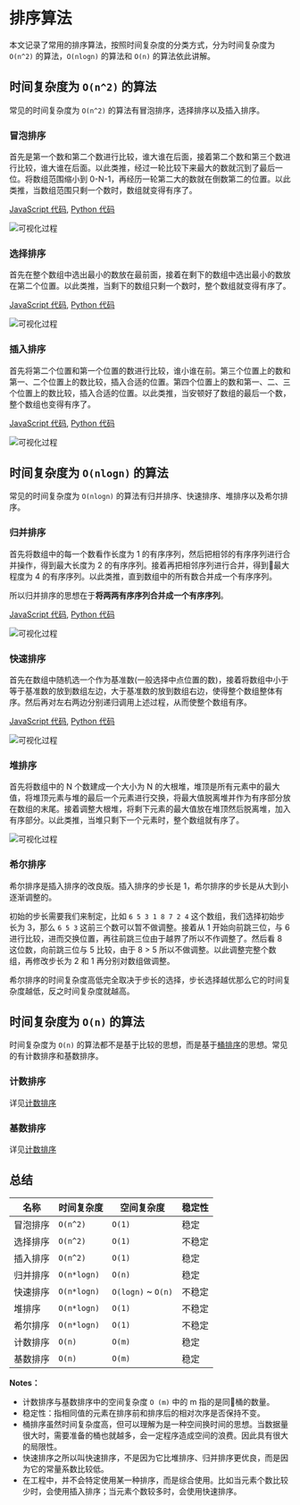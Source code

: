 # 排序算法

本文记录了常用的排序算法，按照时间复杂度的分类方式，分为时间复杂度为 `O(n^2)` 的算法，`O(nlogn)` 的算法和 `O(n)` 的算法依此讲解。

## 时间复杂度为 `O(n^2)` 的算法

常见的时间复杂度为 `O(n^2)` 的算法有冒泡排序，选择排序以及插入排序。

### 冒泡排序

首先是第一个数和第二个数进行比较，谁大谁在后面，接着第二个数和第三个数进行比较，谁大谁在后面。以此类推，经过一轮比较下来最大的数就沉到了最后一位。将数组范围缩小到 0-N-1，再经历一轮第二大的数就在倒数第二的位置。以此类推，当数组范围只剩一个数时，数组就变得有序了。

[JavaScript 代码](https://github.com/Kexin-Li/LintCode/blob/master/JavaScript/sort/BubbleSort.js), [Python 代码](https://github.com/Kexin-Li/LintCode/blob/master/Python/sort/BubbleSort.py)

![可视化过程](https://upload.wikimedia.org/wikipedia/commons/c/c8/Bubble-sort-example-300px.gif)

### 选择排序

首先在整个数组中选出最小的数放在最前面，接着在剩下的数组中选出最小的数放在第二个位置。以此类推，当剩下的数组只剩一个数时，整个数组就变得有序了。

[JavaScript 代码](https://github.com/Kexin-Li/LintCode/blob/master/JavaScript/sort/SelectSort.js), [Python 代码](https://github.com/Kexin-Li/LintCode/blob/master/Python/sort/SelectSort.py)

![可视化过程](https://upload.wikimedia.org/wikipedia/commons/9/94/Selection-Sort-Animation.gif)

### 插入排序

首先将第二个位置和第一个位置的数进行比较，谁小谁在前。第三个位置上的数和第一、二个位置上的数比较，插入合适的位置。第四个位置上的数和第一、二、三个位置上的数比较，插入合适的位置。以此类推，当安顿好了数组的最后一个数，整个数组也变得有序了。

[JavaScript 代码](https://github.com/Kexin-Li/LintCode/blob/master/JavaScript/sort/InsertSort.js), [Python 代码](https://github.com/Kexin-Li/LintCode/blob/master/Python/sort/InsertSort.py)

![可视化过程](https://upload.wikimedia.org/wikipedia/commons/0/0f/Insertion-sort-example-300px.gif)

## 时间复杂度为 `O(nlogn)` 的算法

常见的时间复杂度为 `O(nlogn)` 的算法有归并排序、快速排序、堆排序以及希尔排序。

### 归并排序

首先将数组中的每一个数看作长度为 1 的有序序列，然后把相邻的有序序列进行合并操作，得到最大长度为 2 的有序序列。接着再把相邻序列进行合并，得到最大程度为 4 的有序序列。以此类推，直到数组中的所有数合并成一个有序序列。

所以归并排序的思想在于**将两两有序序列合并成一个有序序列**。

[JavaScript 代码](https://github.com/Kexin-Li/LintCode/blob/master/JavaScript/sort/MergeSort.js), [Python 代码](https://github.com/Kexin-Li/LintCode/blob/master/Python/sort/MergeSort.py)

![可视化过程](https://upload.wikimedia.org/wikipedia/commons/c/cc/Merge-sort-example-300px.gif)

### 快速排序

首先在数组中随机选一个作为基准数(一般选择中点位置的数)，接着将数组中小于等于基准数的放到数组左边，大于基准数的放到数组右边，使得整个数组整体有序。然后再对左右两边分别递归调用上述过程，从而使整个数组有序。

[JavaScript 代码](https://github.com/Kexin-Li/LintCode/blob/master/JavaScript/sort/QuickSort.js), [Python 代码](https://github.com/Kexin-Li/LintCode/blob/master/Python/sort/QuickSort.py)

![可视化过程](https://upload.wikimedia.org/wikipedia/commons/6/6a/Sorting_quicksort_anim.gif)

### 堆排序

首先将数组中的 N 个数建成一个大小为 N 的大根堆，堆顶是所有元素中的最大值，将堆顶元素与堆的最后一个元素进行交换，将最大值脱离堆并作为有序部分放在数组的末尾。接着调整大根堆，将剩下元素的最大值放在堆顶然后脱离堆，加入有序部分。以此类推，当堆只剩下一个元素时，整个数组就有序了。

![可视化过程](https://upload.wikimedia.org/wikipedia/commons/4/4d/Heapsort-example.gif)

### 希尔排序

希尔排序是插入排序的改良版。插入排序的步长是 1，希尔排序的步长是从大到小逐渐调整的。

初始的步长需要我们来制定，比如 `6 5 3 1 8 7 2 4` 这个数组，我们选择初始步长为 3，那么 `6 5 3` 这前三个数可以暂不做调整。接着从 1 开始向前跳三位，与 6 进行比较，进而交换位置，再往前跳三位由于越界了所以不作调整了。然后看 8 这位数，向前跳三位与 5 比较，由于 8 > 5 所以不做调整。以此调整完整个数组，再修改步长为 2 和 1 再分别对数组做调整。

希尔排序的时间复杂度高低完全取决于步长的选择，步长选择越优那么它的时间复杂度越低，反之时间复杂度就越高。

## 时间复杂度为 `O(n)` 的算法

时间复杂度为 `O(n)` 的算法都不是基于比较的思想，而是基于[桶排序](https://zh.wikipedia.org/zh-hant/%E6%A1%B6%E6%8E%92%E5%BA%8F)的思想。常见的有计数排序和基数排序。

### 计数排序

详见[计数排序](https://zh.wikipedia.org/wiki/%E8%AE%A1%E6%95%B0%E6%8E%92%E5%BA%8F)

### 基数排序

详见[计数排序](https://zh.wikipedia.org/zh-hant/%E5%9F%BA%E6%95%B0%E6%8E%92%E5%BA%8F)

## 总结

| 名称 | 时间复杂度 | 空间复杂度 | 稳定性 |
| --- | --- | --- | --- |
| 冒泡排序 | `O(n^2)` | `O(1)` | 稳定 |
| 选择排序 | `O(n^2)` | `O(1)` | 不稳定 |
| 插入排序 | `O(n^2)` | `O(1)`| 稳定 |
| 归并排序 | `O(n*logn)` | `O(n)`| 稳定 |
| 快速排序 | `O(n*logn)` | `O(logn)` ~ `O(n)` | 不稳定 |
| 堆排序 | `O(n*logn)` | `O(1)` | 不稳定 |
| 希尔排序 | `O(n*logn)` | `O(1)` | 不稳定 |
| 计数排序 | `O(n)` | `O(m)` | 稳定 |
| 基数排序 | `O(n)` | `O(m)` | 稳定 |

**Notes：**

- 计数排序与基数排序中的空间复杂度 `O (m)` 中的 m 指的是同桶的数量。
- 稳定性：指相同值的元素在排序前和排序后的相对次序是否保持不变。
- 桶排序虽然时间复杂度高，但可以理解为是一种空间换时间的思想。当数据量很大时，需要准备的桶也就越多，会一定程序造成空间的浪费。因此具有很大的局限性。
- 快速排序之所以叫快速排序，不是因为它比堆排序、归并排序更优良，而是因为它的常量系数比较低。
- 在工程中，并不会特定使用某一种排序，而是综合使用。比如当元素个数比较少时，会使用插入排序；当元素个数较多时，会使用快速排序。